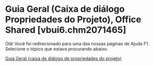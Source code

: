 
# Guia Geral (Caixa de diálogo Propriedades do Projeto), Office Shared [vbui6.chm2071465]

Olá! Você foi redirecionado para uma das nossas páginas de Ajuda F1. Selecione o tópico que estava procurando abaixo.

[Guia Geral (caixa de diálogo de propriedades do projeto)](http://msdn.microsoft.com/library/05391a6c-4e95-923a-dac3-adfaba84ec34%28Office.15%29.aspx)
